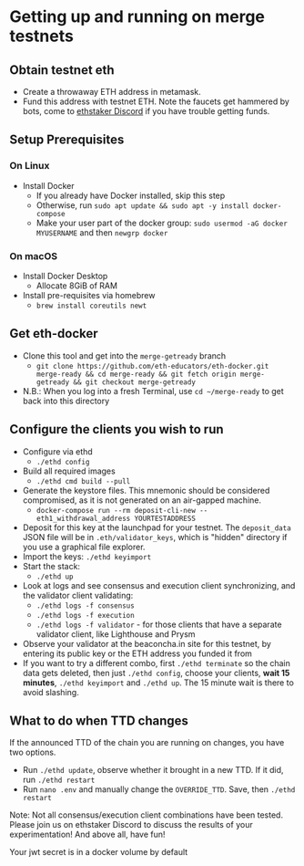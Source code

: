 # Getting up and running on merge testnets

## Obtain testnet eth
- Create a throwaway ETH address in metamask.
- Fund this address with testnet ETH. Note the faucets get hammered by bots, come to [ethstaker Discord](https://discord.io/ethstaker) if you have trouble
  getting funds.

## Setup Prerequisites
### On Linux
- Install Docker
  - If you already have Docker installed, skip this step
  - Otherwise, run `sudo apt update && sudo apt -y install docker-compose`
  - Make your user part of the docker group: `sudo usermod -aG docker MYUSERNAME` and then `newgrp docker`

### On macOS
- Install Docker Desktop
  - Allocate 8GiB of RAM
- Install pre-requisites via homebrew
  - `brew install coreutils newt`

## Get eth-docker
- Clone this tool and get into the `merge-getready` branch
  - `git clone https://github.com/eth-educators/eth-docker.git merge-ready && cd merge-ready && git fetch origin merge-getready && git checkout merge-getready`
- N.B.: When you log into a fresh Terminal, use `cd ~/merge-ready` to get back into this directory

## Configure the clients you wish to run
- Configure via ethd
  - `./ethd config`
- Build all required images
  - `./ethd cmd build --pull`
- Generate the keystore files. This mnemonic should be considered compromised, as it is not generated on an air-gapped
machine.
  - `docker-compose run --rm deposit-cli-new --eth1_withdrawal_address YOURTESTADDRESS`
- Deposit for this key at the launchpad for your testnet. The `deposit_data` JSON file will be in `.eth/validator_keys`,
 which is "hidden" directory if you use a graphical file explorer.
- Import the keys: `./ethd keyimport`
- Start the stack:
  - `./ethd up`
- Look at logs and see consensus and execution client synchronizing, and the validator client validating:
  - `./ethd logs -f consensus`
  - `./ethd logs -f execution`
  - `./ethd logs -f validator` - for those clients that have a separate validator client, like Lighthouse and Prysm
- Observe your validator at the beaconcha.in site for this testnet, by entering its public key or the ETH address you funded it from
- If you want to try a different combo, first `./ethd terminate` so the chain data gets deleted, then just `./ethd config`, choose your clients,
  **wait 15 minutes**, `./ethd keyimport` and `./ethd up`. The 15 minute wait is there to avoid slashing.

## What to do when TTD changes

If the announced TTD of the chain you are running on changes, you have two options.
- Run `./ethd update`, observe whether it brought in a new TTD. If it did, run `./ethd restart`
- Run `nano .env` and manually change the `OVERRIDE_TTD`. Save, then `./ethd restart`

Note: Not all consensus/execution client combinations have been tested. Please join us on ethstaker Discord to discuss the results of your experimentation!
And above all, have fun!

Your jwt secret is in a docker volume by default
